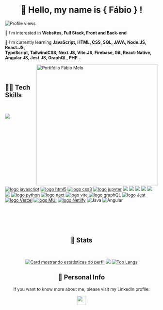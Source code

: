 
<p align="center">
  <h1 align="center">🦄 Hello, my name is <strong>{ Fábio } !</strong> </h1>

  <p align="left"> <img src="https://komarev.com/ghpvc/?username=Fabiomateusmelo&color=yellow" alt="Profile views" /> </p>

 🌈 I’m interested in **Websites, Full Stack, Front and Back-end**

 🔭 I’m currently learning **JavaScript, HTML, CSS, SQL, JAVA, Node.JS, React.JS,<br>
TypeScript, TailwindCSS, Next.JS, Vite.JS, Firebase, Git, React-Native,<br>
Angular.JS, Jest.JS, GraphQL, PHP...**

<img src="https://raw.githubusercontent.com/MicaelliMedeiros/micaellimedeiros/master/image/computer-illustration.png" width="400px" align="right" alt="Portifólio Fábio Melo">

</br>
</br>

<h2 align="left"><strong> 🧙‍♂️ Tech Skills </strong></h2>

</br>


[![](https://img.shields.io/badge/React_Native-20232A?style=for-the-badge&logo=react&logoColor=61DAFB)](#)
[![logo javascript](https://img.shields.io/badge/JavaScript-F7DF1E?style=for-the-badge&logo=javascript&logoColor=black)](#)
[![logo html5](https://img.shields.io/badge/HTML-ed5700?style=for-the-badge&logo=html5&logoColor=white)](#)
[![logo css3](https://img.shields.io/badge/CSS-007ACC?&style=for-the-badge&logo=css3&logoColor=white)](#)
[![logo jupyter](https://img.shields.io/badge/Jupyter-ED8B00?style=for-the-badge&logo=jupyter&logoColor=white)](#)
[![](https://img.shields.io/badge/Node.js-43853D?style=for-the-badge&logo=node.js&logoColor=white)](#)
[![](https://img.shields.io/badge/TypeScript-007ACC?style=for-the-badge&logo=typescript&logoColor=white)](#)
[![](https://img.shields.io/badge/Sass-CC6699?style=for-the-badge&logo=sass&logoColor=white)](#)
[![](https://img.shields.io/badge/React-20232A?style=for-the-badge&logo=react&logoColor=61DAFB)](#)
[![](https://img.shields.io/badge/Tailwind_CSS-38B2AC?style=for-the-badge&logo=tailwind-css&logoColor=white)](#)
[![](https://img.shields.io/badge/Firebase-F29D0C?style=for-the-badge&logo=firebase&logoColor=white)](#)
[![logo python](https://img.shields.io/badge/python-02569B?style=for-the-badge&logo=python&logoColor=white)](#)
[![logo next](https://img.shields.io/badge/Next-black?style=for-the-badge&logo=next.js&logoColor=white)](#)
[![logo vite](https://img.shields.io/badge/vite-%23646CFF.svg?style=for-the-badge&logo=vite&logoColor=white)](#)
[![logo graphQL](https://img.shields.io/badge/-GraphQL-E10098?style=for-the-badge&logo=graphql&logoColor=white)](#)
[![logo Jest](https://img.shields.io/badge/-jest-%23C21325?style=for-the-badge&logo=jest&logoColor=white)](#)
[![logo Vercel](https://img.shields.io/badge/vercel-%23000000.svg?style=for-the-badge&logo=vercel&logoColor=white)](#)
[![logo MUI](https://img.shields.io/badge/MUI-%230081CB.svg?style=for-the-badge&logo=mui&logoColor=white)](#)
[![logo Netlify](https://img.shields.io/badge/netlify-%23000000.svg?style=for-the-badge&logo=netlify&logoColor=#00C7B7)](#)
![Java](https://img.shields.io/badge/java-%23ED8B00.svg?style=for-the-badge&logo=openjdk&logoColor=white)
![Angular](https://img.shields.io/badge/angular-%23DD0031.svg?style=for-the-badge&logo=angular&logoColor=white)

</br>
</br>
</br>
</br>

<h2 align="center"><strong> 🔮 Stats </strong></h2>

</br>

<div width="100%" align="center">

[![Card mostrando estatísticas do perfil](http://github-profile-summary-cards.vercel.app/api/cards/profile-details?username=Fabiomateusmelo&theme=tokyonight)](#)
![](http://github-profile-summary-cards.vercel.app/api/cards/stats?username=Fabiomateusmelo&theme=tokyonight)
[![Top Langs](https://github-readme-stats.vercel.app/api/top-langs/?username=Fabiomateusmelo&theme=tokyonight&langs_count=6)](https://github.com/anuraghazra/github-readme-stats)
</div>


<h2 align="center"><strong> 🕺 Personal Info </strong></h2>

<p align="center">
  If you want to know more about me, please visit my LinkedIn profile:</p>
  <p align="center">
  <a href="https://br.linkedin.com/in/fabio-mmelo" alt="Gmail"> 
  <img src="https://img.shields.io/badge/linkedin-%230077B5.svg?style=for-the-badge&logo=linkedin&logoColor=white" height="30" align="center"/></a>
</p>  

